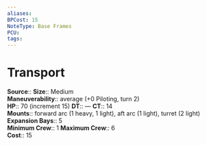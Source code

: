 ```yaml
---
aliases: 
BPCost: 15
NoteType: Base Frames
PCU: 
tags: 
---
```


# Transport

**Source**:: 
**Size**:: Medium  
**Maneuverability**:: average (+0 Piloting, turn 2)  
**HP**:: 70 (increment 15)
**DT**:: —
**CT**:: 14  
**Mounts**:: forward arc (1 heavy, 1 light), aft arc (1 light), turret (2 light)  
**Expansion Bays**:: 5  
**Minimum Crew**:: 1
**Maximum Crew**:: 6  
**Cost**:: 15
